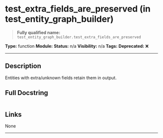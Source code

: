 # test_extra_fields_are_preserved (in test_entity_graph_builder)
> **Fully qualified name:** `test_entity_graph_builder.test_extra_fields_are_preserved`

**Type:** function
**Module:** 
**Status:** n/a
**Visibility:** n/a
**Tags:** 
**Deprecated:** ❌

---

## Description
Entities with extra/unknown fields retain them in output.

## Full Docstring
```

```

## Links
None

---
